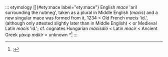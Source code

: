 ::: etymology
[]{#ety:mace label="ety:mace"} English *mace* 'aril surrounding the
nutmeg', taken as a plural in Middle English (*macis*) and a new
singular mace was formed from it, 1234 \< Old French *macis* 'id.',
(although only attested slightly later than in Middle English) \< or
Medieval Latin *macis* 'id.'; cf. cognates Hungarian *mácisdió* \< Latin
*macir* \< Ancient Greek μάκιρ *mákir* \< unknown *\**[^1]
:::

[^1]: ;
